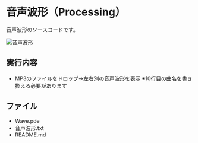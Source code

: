 # 音声波形（Processing）
音声波形のソースコードです。

![音声波形](https://user-images.githubusercontent.com/84171334/232210077-59644b8e-1843-4b4b-ab8b-2c0492b748c9.jpg)

## 実行内容
- MP3のファイルをドロップ→左右別の音声波形を表示
  ※10行目の曲名を書き換える必要があります

## ファイル
- Wave.pde
- 音声波形.txt
- README.md

